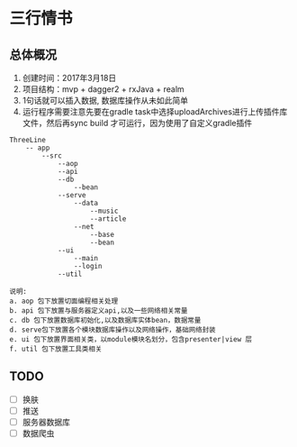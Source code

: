 # 三行情书

## 总体概况

1. 创建时间：2017年3月18日
2. 项目结构：mvp + dagger2 + rxJava + realm
3. 1句话就可以插入数据, 数据库操作从未如此简单
4. 运行程序需要注意先要在gradle task中选择uploadArchives进行上传插件库文件，然后再sync build
才可运行，因为使用了自定义gradle插件
```
ThreeLine
    -- app
        --src
            --aop
            --api
            --db
                --bean
            --serve
                --data
                    --music
                    --article
                --net
                    --base
                    --bean
            --ui
                --main
                --login
            --util
            
说明:
a. aop 包下放置切面编程相关处理
b. api 包下放置与服务器定义api,以及一些网络相关常量
c. db 包下放置数据库初始化,以及数据库实体bean，数据常量
d. serve包下放置各个模块数据库操作以及网络操作，基础网络封装
e. ui 包下放置界面相关类，以module模块名划分，包含presenter|view 层
f. util 包下放置工具类相关
```

## TODO
- [ ] 换肤
- [ ] 推送
- [ ] 服务器数据库
- [ ] 数据爬虫 